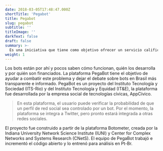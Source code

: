 ```yaml
---
date: 2018-03-05T17:48:47.000Z
shortTitle: 'Pegabot'
title: Pegabot
slug: pegabot
subtitle: ''
titleImage: ''
darkText: false
draft: false
summary: >-
  Es una iniciativa que tiene como objetivo ofrecer un servicio calificado y automatizado para verificar la probabilidad de que determinados perfiles de redes sociales sean automatizados o no humanos - los llamados "bots". Esta Plataforma es una iniciativa del Instituto Tecnología y Sociedad (ITS-Rio) y del Instituto Tecnología y Equidad (IT&E) y la plataforma fue desarrollada por la empresa social de tecnologías cívicas, AppCívico.
weight: 1
---
```


Los bots están por ahí y pocos saben cómo funcionan, quién los desarrolla y por quién son financiados. La plataforma PegaBot tiene el objetivo de ayudar a combatir este problema y dejar el debate sobre bots en Brasil más transparente e informado. PegaBot es un proyecto del Instituto Tecnología y Sociedad (ITS-Rio) y del Instituto Tecnología y Equidad (IT&E), la plataforma fue desarrollada por la empresa social de tecnologías cívicas, AppCívico.

> En esta plataforma, el usuario puede verificar la probabilidad de que un perfil de red social sea controlado por un bot. Por el momento, la plataforma se integra a Twitter, pero pronto estará integrada a otras redes sociales.

El proyecto fue construido a partir de la plataforma Botometer, creada por la  Indiana University Network Science Institute (IUNI) y Center for Complex Networks and Systems Research (CNetS). El equipo de PegaBot trabajó e incrementó el código abierto y lo entrenó para análisis en Pt-Br.
